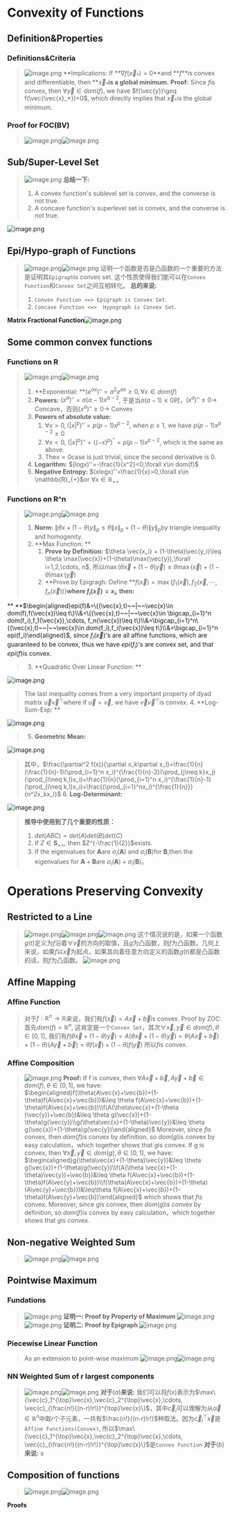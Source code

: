 # Convexity of Functions
## Definition&Properties
### Definitions&Criteria
> ![image.png](./_Convex_Functions.assets/20231023_2245468186.png)
> **Implications: If **$\nabla f(\vec{x}_*)=0$**and **$f$**is convex and differentiable, then **$\vec{x}_*$**is a global minimum.**
> **Proof:** Since $f$is convex, then $\forall \vec{y}\in dom(f)$, we have $f(\vec{y})\geq f(\vec{\vec{x}_*})+0$, which directly implies that $\vec{x}_*$is the global minimum.



### Proof for FOC(BV)
> ![image.png](./_Convex_Functions.assets/20231023_2245476935.png)![image.png](./_Convex_Functions.assets/20231023_2245494126.png)




## Sub/Super-Level Set
> ![image.png](./_Convex_Functions.assets/20231023_2245513924.png)
> **总结一下:**
> 1. A convex function's sublevel set is convex, and the converse is not true.
> 2. A concave function's superlevel set is convex, and the converse is not true.
> 
![image.png](./_Convex_Functions.assets/20231023_2245531802.png)




## Epi/Hypo-graph of Functions
> ![image.png](./_Convex_Functions.assets/20231023_2245548465.png)![image.png](./_Convex_Functions.assets/20231023_2245568651.png)
> 证明一个函数是否是凸函数的一个重要的方法是证明其`Epigraph`is convex set. 这个性质使得我们能可以在`Convex Function`和`Convex Set`之间互相转化。
> **总的来说:**
> 1. `Convex Function <=> Epigraph is Convex Set`.
> 2. `Concave Function <=>  Hypograph is Convex Set`.

**Matrix Fractional Function**![image.png](./_Convex_Functions.assets/20231023_2245588951.png)


## Some common convex functions
### Functions on R
> ![image.png](./_Convex_Functions.assets/20231023_2245592268.png)![image.png](./_Convex_Functions.assets/20231023_2246006779.png)
> 1. **Exponential: **$(e^{ax})''=a^2e^{ax}\geq 0,\forall x\in dom(f)$
> 2. **Powers:** $(x^a)''=a(a-1)x^{a-2}$, 于是当$a(a-1)\leq 0$时，$(x^a)''\leq 0$-> Concave，否则$(x^a)''\geq 0$-> Convex
> 3. **Powers of absolute value:** 
>    1. $\forall x>0, (|x|^p)''=p(p-1)x^{p-2}$, when $p\geq 1$, we have $p(p-1)x^{p-2}\geq 0$
>    2. $\forall x<0$, $(|x|^p)''=((-x)^p)^{''}=p(p-1)x^{p-2}$, which is the same as above.
>    3. The$x=0$case is just trivial, since the second derivative is 0.
> 4. **Logarithm:** $(logx)''=-\frac{1}{x^2}<0,\forall x\in dom(f)$
> 5. **Negative Entropy:** $(xlogx)''=\frac{1}{x}>0,\forall x\in \mathbb{R}_{+}$or $\forall x\in \mathbb{R}_{++}$



### Functions on R^n
> ![image.png](./_Convex_Functions.assets/20231023_2246025766.png)![image.png](./_Convex_Functions.assets/20231023_2246036586.png)
> 1. **Norm:** $\|\theta x+(1-\theta)y\|_p\leq \theta \|x\|_p+(1-\theta) \|y\|_p$by triangle inequality and homogenity.
> 2. **Max Function: **
>    1. **Prove by Definition:** $\theta \vec{x_i} + (1-\theta)\vec{y_i}\leq \theta \max(\vec{x})+(1-\theta)\max(\vec{y}),\forall i=1,2,\cdots, n$, 所以$\max(\theta \vec{x}+(1-\theta)\vec{y})\leq \theta \max(\vec{x})+(1-\theta)\max(\vec{y})$
>    2. **Prove by Epigragh:  Define **$f(\vec{x})=\max\{f_1(\vec{x}),f_2(\vec{x},\cdots, f_n(\vec{x}))\}$**where **$f_i(\vec{x})=x_i$**, then:**
> 
** **$\begin{aligned}epi(f)&=\{(\vec{x},t)~~|~~\vec{x}\in dom(f),f(\vec{x})\leq t\}\\&=\{(\vec{x},t)~~|~~\vec{x}\in \bigcap_{i=1}^n dom(f_i),f_1(\vec{x}),\cdots, f_n(\vec{x})\leq t\}\\&=\bigcap_{i=1}^n\{(\vec{x},t)~~|~~\vec{x}\in dom(f_i),f_i(\vec{x})\leq t\}\\&=\bigcap_{i=1}^n epi(f_i)\end{aligned}$, since $f_i(\vec{x})$'s are all affine functions, which are guaranteed to be convex, thus we have $epi(f_i)$'s are convex set, and that $epi(f)$is convex.
> 3. **Quadratic Over Linear Function: **
> 
![image.png](./_Convex_Functions.assets/20231023_2246053673.png)
> The last inequality comes from a very important property of dyad matrix $\vec{u}\vec{v}^{\top}$where if $\vec{u}=\vec{v}$, we have $\vec{v}\vec{v}^{\top}$is convex.
> 4. **Log-Sum-Exp: **
> 
![image.png](./_Convex_Functions.assets/20231023_2246063791.png)
> 5. **Geometric Mean:**
> 
![image.png](./_Convex_Functions.assets/20231023_2246086478.png)
> 其中，$\frac{\partial^2 f(x)}{\partial x_k\partial x_l}=\frac{1}{n}(\frac{1}{n}-1)(\prod_{i=1}^n x_i)^{\frac{1}{n}-2}(\prod_{j\neq k}x_j)(\prod_{i\neq k,l}x_i)+\frac{1}{n}(\prod_{i=1}^n x_i)^{\frac{1}{n}-1}(\prod_{i\neq k,l}x_i)=\frac{(\prod_{i=1}^nx_i)^{\frac{1}{n}}}{n^2x_kx_l}$
> 6. **Log-Determinant:**
> 
![image.png](./_Convex_Functions.assets/20231023_2246104253.png)
> **推导中使用到了几个重要的性质：**
> 1. $det(ABC)=det(A)det(B)det(C)$
> 2. If $Z\in \mathbf{S}_{++}$, then $Z^{-\frac{1}{2}}$exists.
> 3. If the eigenvalues for $\mathbf{A}$are $\sigma_i(\mathbf{A})$ and $\sigma_{i}(\mathbf{B})$for $\mathbf{B}$,then the eigenvalues for $\mathbf{A}+\mathbf{B}$are $\sigma_i(\mathbf{A})+\sigma_i(\mathbf{B})$。




# Operations Preserving Convexity
## Restricted to a Line
> ![image.png](./_Convex_Functions.assets/20231023_2246106208.png)![image.png](./_Convex_Functions.assets/20231023_2246102904.png)![image.png](./_Convex_Functions.assets/20231023_2246109067.png)
> 这个情况说的是，如果一个函数$g(t)$定义为$f$沿着$\forall \vec{v}$的方向的取值，且$g$为凸函数，则$f$为凸函数。几何上来说，如果$f$以$\vec{x}$为起点，如果其向着任意方向定义的函数$g(t)$都是凸函数的话，则$f$为凸函数。
> ![image.png](./_Convex_Functions.assets/20231023_2246128604.png)


## Affine Mapping
### Affine Function
> 对于$f:\mathbb{R}^n\to \mathbb{R}$来说，我们有$f(\vec{x})=A\vec{x}+\vec{b}$is convex.
> Proof by ZOC:
> 首先$dom(f)=\mathbb{R}^n$, 这肯定是一个`Convex Set`，其次$\forall\vec{x},\vec{y}\in dom(f),\theta\in [0,1]$, 我们有$f(\theta\vec{x}+(1-\theta)\vec{y})=A(\theta\vec{x}+(1-\theta)\vec{y})=\theta (A\vec{x}+\vec{b})+(1-\theta)(A\vec{y}+\vec{b})=\theta f(\vec{x})+(1-\theta)f(\vec{y})$
> 所以$f$is convex.


### Affine Composition
> ![image.png](./_Convex_Functions.assets/20231023_2246129018.png)
> **Proof:**
> If f is convex, then $\forall A\vec{x}+\vec{b},A\vec{y}+\vec{b}\in dom(f),\theta \in [0,1]$, we have:
> $\begin{aligned}f(\theta(A\vec{x}+\vec{b})+(1-\theta)f(A\vec{x}+\vec{b}))&\leq \theta f(A\vec{x}+\vec{b})+(1-\theta)f(A\vec{x}+\vec{b})\\f(A(\theta\vec{x}+(1-\theta )\vec{y})+\vec{b})&\leq \theta g(\vec{x})+(1-\theta)g(\vec{y})\\g(\theta\vec{x}+(1-\theta)\vec{y})&\leq \theta g(\vec{x})+(1-\theta)g(\vec{y})\end{aligned}$
> Moreover, since $f$is convex, then $dom(f)$is convex by definition, so $dom(g)$is convex by easy calculation，which together shows that $g$is convex.
> If g is convex, then $\forall \vec{x},\vec{y}\in dom(g),\theta\in [0,1]$, we have:
> $\begin{aligned}g(\theta\vec{x}+(1-\theta)\vec{y})&\leq \theta g(\vec{x})+(1-\theta)g(\vec{y})\\f(A(\theta \vec{x}+(1-\theta)\vec{y})+\vec{b})&\leq \theta f(A\vec{x}+\vec{b})+(1-\theta)f(A\vec{y}+\vec{b})\\f(\theta(A\vec{x}+\vec{b})+(1-\theta)(A\vec{y}+\vec{b}))&\leq\theta f(A\vec{x}+\vec{b})+(1-\theta)f(A\vec{y}+\vec{b})\end{aligned}$
> which shows that $f$is convex.
> Moreover, since $g$is convex, then $dom(g)$is convex by definition, so $dom(f)$is convex by easy calculation，which together shows that $g$is convex.



## Non-negative Weighted Sum
> ![image.png](./_Convex_Functions.assets/20231023_2246121329.png)![image.png](./_Convex_Functions.assets/20231023_2246132323.png)



## Pointwise Maximum
### Fundations
> ![image.png](./_Convex_Functions.assets/20231023_2246135185.png)
> **证明一: Proof by Property of Maximum**
> ![image.png](./_Convex_Functions.assets/20231023_2246135534.png)![image.png](./_Convex_Functions.assets/20231023_2246157676.png)
> **证明二: Proof by Epigraph**
> ![image.png](./_Convex_Functions.assets/20231023_2246167709.png)


### Piecewise Linear Function
> As an extension to point-wise maximum
> ![image.png](./_Convex_Functions.assets/20231023_2246179087.png)![image.png](./_Convex_Functions.assets/20231023_2246184725.png)



### NN Weighted Sum of r largest components
> ![image.png](./_Convex_Functions.assets/20231023_2246206555.png)![image.png](./_Convex_Functions.assets/20231023_2246223596.png)
> **对于**$(a)$**来说:**
> 我们可以将$f(x)$表示为$\max\{\vec{c}_1^{\top}\vec{x},\vec{c}_2^{\top}\vec{x},\cdots, \vec{c}_{\frac{n!}{(n-r)!r!}}^{\top}\vec{x}\}$，其中$\vec{c}_i$可以理解为从$\vec{\alpha}\in \mathbb{R}^n$中取$r$个子元素，一共有$\frac{n!}{(n-r)!r!}$种取法。因为$\vec{c}_i^{\top}\vec{x}$是`Affine Functions(Convex)`, 所以$\max\{\vec{c}_1^{\top}\vec{x},\vec{c}_2^{\top}\vec{x},\cdots, \vec{c}_{\frac{n!}{(n-r)!r!}}^{\top}\vec{x}\}$是`Convex Function`
> **对于**$(b)$**来说:**
> s



## Composition of functions
> ![image.png](./_Convex_Functions.assets/20231023_2246227216.png)![image.png](./_Convex_Functions.assets/20231023_2246243355.png)

**Proofs**

